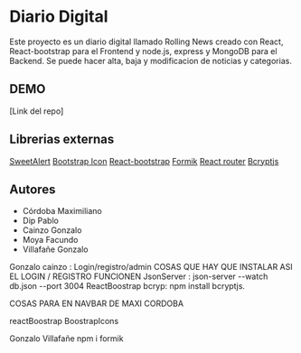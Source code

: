 # Diario Digital

Este proyecto es un diario digital llamado Rolling News creado con React, React-bootstrap para el Frontend y node.js, express y MongoDB para el Backend. Se puede hacer alta, baja y modificacion de noticias y categorias.

## DEMO

[Link del repo]

## Librerias externas

[SweetAlert](https://sweetalert2.github.io/)
[Bootstrap Icon](https://icons.getbootstrap.com/)
[React-bootstrap](https://react-bootstrap.github.io/)
[Formik](https://formik.org/)
[React router](https://reactrouter.com/)
[Bcryptjs](https://www.npmjs.com/package/bcryptjs)

## Autores

- Córdoba Maximiliano
- Dip Pablo
- Cainzo Gonzalo
- Moya Facundo
- Villafañe Gonzalo


Gonzalo cainzo : 
Login/registro/admin
COSAS QUE HAY QUE INSTALAR ASI EL LOGIN / REGISTRO FUNCIONEN
JsonServer : json-server --watch db.json --port 3004 
ReactBoostrap
bcryp: npm install bcryptjs.


COSAS PARA EN NAVBAR DE MAXI CORDOBA

reactBoostrap
BoostrapIcons

Gonzalo Villafañe
npm i formik
